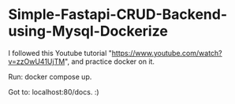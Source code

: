 # Simple-Fastapi-CRUD-Backend-using-Mysql-Dockerize
I followed this Youtube tutorial "https://www.youtube.com/watch?v=zzOwU41UjTM", and practice docker on it.

Run: docker compose up.

Got to: localhost:80/docs. :)

